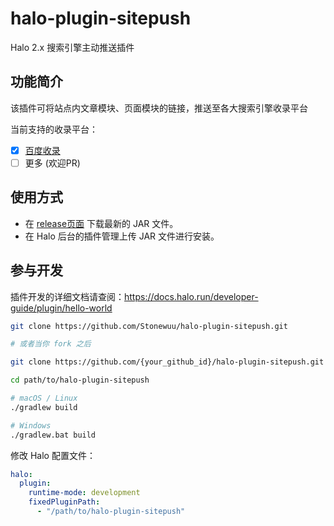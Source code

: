 # halo-plugin-sitepush

Halo 2.x 搜索引擎主动推送插件

## 功能简介
该插件可将站点内文章模块、页面模块的链接，推送至各大搜索引擎收录平台

当前支持的收录平台：
- [x] [百度收录](https://ziyuan.baidu.com)
- [ ] 更多 (欢迎PR)

## 使用方式
- 在 [release页面](https://github.com/Stonewuu/halo-plugin-sitepush/releases) 下载最新的 JAR 文件。
- 在 Halo 后台的插件管理上传 JAR 文件进行安装。

## 参与开发

插件开发的详细文档请查阅：<https://docs.halo.run/developer-guide/plugin/hello-world>

```bash
git clone https://github.com/Stonewuu/halo-plugin-sitepush.git

# 或者当你 fork 之后

git clone https://github.com/{your_github_id}/halo-plugin-sitepush.git
```

```bash
cd path/to/halo-plugin-sitepush
```

```bash
# macOS / Linux
./gradlew build

# Windows
./gradlew.bat build
```

修改 Halo 配置文件：

```yaml
halo:
  plugin:
    runtime-mode: development
    fixedPluginPath:
      - "/path/to/halo-plugin-sitepush"
```